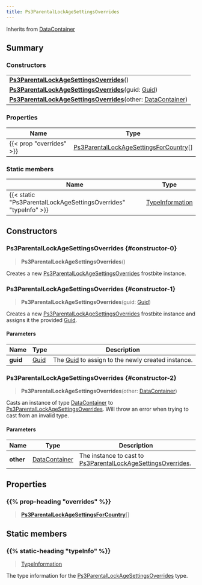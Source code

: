 ```yaml
---
title: Ps3ParentalLockAgeSettingsOverrides
---
```


Inherits from 
[DataContainer](/vext/ref/shared/class/datacontainer)

## Summary
### Constructors
| |
| ----------- |
| **[Ps3ParentalLockAgeSettingsOverrides](#constructor-0)**() |
| **[Ps3ParentalLockAgeSettingsOverrides](#constructor-1)**(guid: [Guid](/vext/ref/shared/class/guid)) |
| **[Ps3ParentalLockAgeSettingsOverrides](#constructor-2)**(other: [DataContainer](/vext/ref/shared/class/datacontainer)) |

### Properties
| Name | Type |
| ---- | ---- |
| {{< prop "overrides" >}} | [Ps3ParentalLockAgeSettingsForCountry](/vext/ref/fb/ps3parentallockagesettingsforcountry)[] |

### Static members
| Name | Type |
| ---- | ---- |
| {{< static "Ps3ParentalLockAgeSettingsOverrides" "typeInfo" >}} | [TypeInformation](/vext/ref/shared/class/typeinformation) |

## Constructors
### Ps3ParentalLockAgeSettingsOverrides {#constructor-0}
> **Ps3ParentalLockAgeSettingsOverrides**()

Creates a new [Ps3ParentalLockAgeSettingsOverrides](/vext/ref/fb/ps3parentallockagesettingsoverrides) frostbite instance.

### Ps3ParentalLockAgeSettingsOverrides {#constructor-1}
> **Ps3ParentalLockAgeSettingsOverrides**(guid: [Guid](/vext/ref/shared/class/guid))

Creates a new [Ps3ParentalLockAgeSettingsOverrides](/vext/ref/fb/ps3parentallockagesettingsoverrides) frostbite instance and assigns it the provided [Guid](/vext/ref/shared/class/guid).

#### Parameters
| Name | Type | Description |
| ---- | ---- | ----------- |
| **guid** | [Guid](/vext/ref/shared/class/guid) | The [Guid](/vext/ref/shared/class/guid) to assign to the newly created instance. |

### Ps3ParentalLockAgeSettingsOverrides {#constructor-2}
> **Ps3ParentalLockAgeSettingsOverrides**(other: [DataContainer](/vext/ref/shared/class/datacontainer))

Casts an instance of type [DataContainer](/vext/ref/shared/class/datacontainer) to [Ps3ParentalLockAgeSettingsOverrides](/vext/ref/fb/ps3parentallockagesettingsoverrides). Will throw an error when trying to cast from an invalid type.

#### Parameters
| Name | Type | Description |
| ---- | ---- | ----------- |
| **other** | [DataContainer](/vext/ref/shared/class/datacontainer) | The instance to cast to [Ps3ParentalLockAgeSettingsOverrides](/vext/ref/fb/ps3parentallockagesettingsoverrides). |

## Properties
### {{% prop-heading "overrides" %}}
> **[Ps3ParentalLockAgeSettingsForCountry](/vext/ref/fb/ps3parentallockagesettingsforcountry)**[]

## Static members
### {{% static-heading "typeInfo" %}}
> [TypeInformation](/vext/ref/shared/class/typeinformation)

The type information for the [Ps3ParentalLockAgeSettingsOverrides](/vext/ref/fb/ps3parentallockagesettingsoverrides) type.

